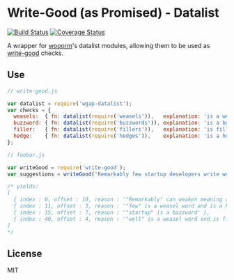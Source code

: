 # Write-Good (as Promised) - Datalist

[![Build Status](https://travis-ci.org/noahlange/wgap-datalist.svg?branch=master)](https://travis-ci.org/noahlange/wgap-datalist)
[![Coverage Status](https://coveralls.io/repos/noahlange/wgap-datalist/badge.svg)](https://coveralls.io/r/noahlange/wgap-datalist)

A wrapper for [wooorm](https://github.com/wooorm)'s datalist modules, allowing
them to be used as [write-good](https://github.com/btford/write-good) checks.

## Use
```javascript
// write-good.js

var datalist = require('wgap-datalist');
var checks = {
  weasels:  { fn: datalist(require('weasels')),   explanation: 'is a weasel word' },
  buzzword: { fn: datalist(require('buzzwords')), explanation: 'is a buzzword' },
  filler:   { fn: datalist(require('fillers')),   explanation: 'is filler' },
  hedge:    { fn: datalist(require('hedges')),    explanation: 'is a hedge word' }
};
```

```javascript
// foobar.js

var writeGood = require('write-good');
var suggestions = writeGood('Remarkably few startup developers write well.');

/* yields:
[
  { index : 0, offset : 10, reason : '"Remarkably" can weaken meaning and is a weasel word' },
  { index : 11, offset : 3, reason : '"few" is a weasel word and is a hedge word' }, 
  { index : 15, offset : 7, reason : '"startup" is a buzzword' }, 
  { index : 40, offset : 4, reason : '"well" is a weasel word and is filler' }
] 
*/
```

## License
MIT
